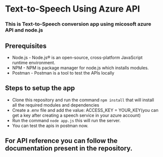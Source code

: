 # Text-to-Speech Using Azure API
### This is Text-to-Speech conversion app using micosoft azure API and node.js

## Prerequisites
* Node.js - Node.js® is an open-source, cross-platform JavaScript runtime environment.
* NPM - NPM is package manager for node.js which installs modules.
* Postman - Postman is a tool to test the APIs locally

## Steps to setup the app
* Clone this repository and run the command `npm install` that will install all the required modules and dependencies
* Create a .env file and add the value: ACCESS_KEY = YOUR_KEY(you can get a key after creating a speech service in your azure account)
* Run the command `node app.js` this will run the server.
* You can test the apis in postman now.

## For API reference you can follow the documentation present in the repository.


